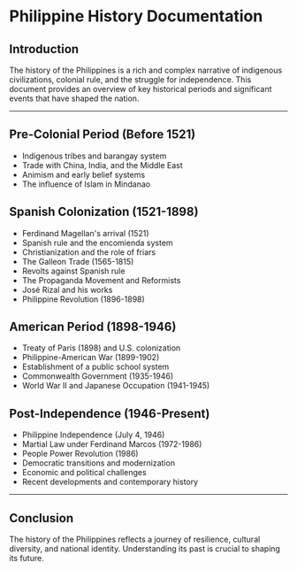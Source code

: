 # Philippine History Documentation

## Introduction
The history of the Philippines is a rich and complex narrative of indigenous civilizations, colonial rule, and the struggle for independence. This document provides an overview of key historical periods and significant events that have shaped the nation.

---

## Pre-Colonial Period (Before 1521)
- Indigenous tribes and barangay system
- Trade with China, India, and the Middle East
- Animism and early belief systems
- The influence of Islam in Mindanao

## Spanish Colonization (1521-1898)
- Ferdinand Magellan's arrival (1521)
- Spanish rule and the encomienda system
- Christianization and the role of friars
- The Galleon Trade (1565-1815)
- Revolts against Spanish rule
- The Propaganda Movement and Reformists
- José Rizal and his works
- Philippine Revolution (1896-1898)

## American Period (1898-1946)
- Treaty of Paris (1898) and U.S. colonization
- Philippine-American War (1899-1902)
- Establishment of a public school system
- Commonwealth Government (1935-1946)
- World War II and Japanese Occupation (1941-1945)

## Post-Independence (1946-Present)
- Philippine Independence (July 4, 1946)
- Martial Law under Ferdinand Marcos (1972-1986)
- People Power Revolution (1986)
- Democratic transitions and modernization
- Economic and political challenges
- Recent developments and contemporary history

---

## Conclusion
The history of the Philippines reflects a journey of resilience, cultural diversity, and national identity. Understanding its past is crucial to shaping its future.
